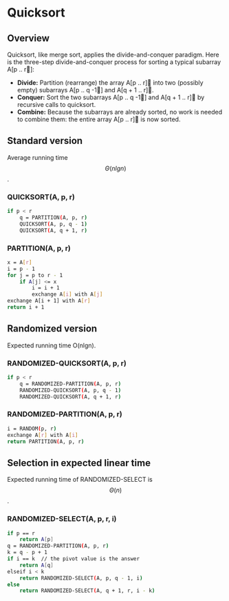 # Quicksort

## Overview

Quicksort, like merge sort, applies the divide-and-conquer paradigm. Here is the three-step divide-and-conquer process for sorting a typical subarray A\[p .. r]:

* **Divide:** Partition (rearrange) the array A\[p .. r] into two (possibly empty) subarrays A\[p .. q -1] and A\[q + 1 .. r].
* **Conquer:** Sort the two subarrays A\[p .. q -1] and A\[q + 1 .. r] by recursive calls to quicksort.
* **Combine:** Because the subarrays are already sorted, no work is needed to combine them: the entire array A\[p .. r] is now sorted.

## Standard version

Average running time $$\Theta(nlgn)$$.

### QUICKSORT(A, p, r)

```bash
if p < r
    q = PARTITION(A, p, r)
    QUICKSORT(A, p, q - 1)
    QUICKSORT(A, q + 1, r)
```

### PARTITION(A, p, r)

```bash
x = A[r]
i = p - 1
for j = p to r - 1
    if A[j] <= x
        i = i + 1
        exchange A[i] with A[j]
exchange A[i + 1] with A[r]
return i + 1
```

## Randomized version

Expected running time O(nlgn).

### RANDOMIZED-QUICKSORT(A, p, r)

```bash
if p < r
    q = RANDOMIZED-PARTITION(A, p, r)
    RANDOMIZED-QUICKSORT(A, p, q - 1)
    RANDOMIZED-QUICKSORT(A, q + 1, r)
```

### RANDOMIZED-PARTITION(A, p, r)

```bash
i = RANDOM(p, r)
exchange A[r] with A[i]
return PARTITION(A, p, r)
```

## Selection in expected linear time

Expected running time of RANDOMIZED-SELECT is $$\Theta(n)$$.

### RANDOMIZED-SELECT(A, p, r, i)

```bash
if p == r
    return A[p]
q = RANDOMIZED-PARTITION(A, p, r)
k = q - p + 1
if i == k  // the pivot value is the answer
    return A[q]
elseif i < k
    return RANDOMIZED-SELECT(A, p, q - 1, i)
else 
    return RANDOMIZED-SELECT(A, q + 1, r, i - k)
```

